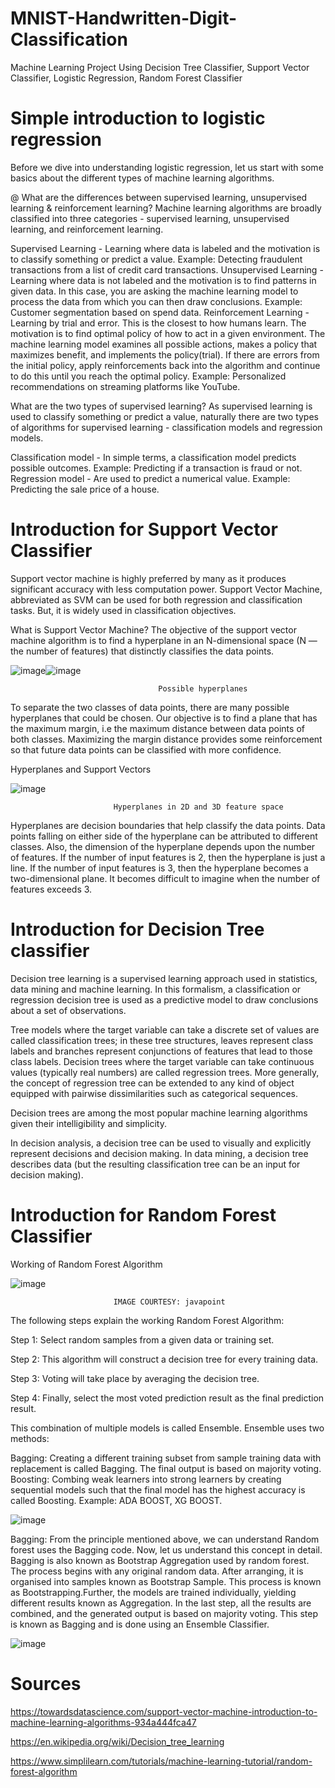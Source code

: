 # MNIST-Handwritten-Digit-Classification
Machine Learning Project Using Decision Tree Classifier, Support Vector Classifier, Logistic Regression, Random Forest Classifier

# Simple introduction to logistic regression
Before we dive into understanding logistic regression, let us start with some basics about the different types of machine learning algorithms.

@ What are the differences between supervised learning, unsupervised learning & reinforcement learning?
Machine learning algorithms are broadly classified into three categories - supervised learning, unsupervised learning, and reinforcement learning.

Supervised Learning - Learning where data is labeled and the motivation is to classify something or predict a value. Example: Detecting fraudulent transactions from a list of credit card transactions.
Unsupervised Learning - Learning where data is not labeled and the motivation is to find patterns in given data. In this case, you are asking the machine learning model to process the data from which you can then draw conclusions. Example: Customer segmentation based on spend data.
Reinforcement Learning - Learning by trial and error. This is the closest to how humans learn. The motivation is to find optimal policy of how to act in a given environment. The machine learning model examines all possible actions, makes a policy that maximizes benefit, and implements the policy(trial). If there are errors from the initial policy, apply reinforcements back into the algorithm and continue to do this until you reach the optimal policy. Example: Personalized recommendations on streaming platforms like YouTube.

What are the two types of supervised learning?
As supervised learning is used to classify something or predict a value, naturally there are two types of algorithms for supervised learning - classification models and regression models.

Classification model - In simple terms, a classification model predicts possible outcomes. Example: Predicting if a transaction is fraud or not.
Regression model - Are used to predict a numerical value. Example: Predicting the sale price of a house.

# Introduction for Support Vector Classifier
Support vector machine is highly preferred by many as it produces significant accuracy with less computation power. Support Vector Machine, abbreviated as SVM can be used for both regression and classification tasks. But, it is widely used in classification objectives.

What is Support Vector Machine?
The objective of the support vector machine algorithm is to find a hyperplane in an N-dimensional space
(N — the number of features) that distinctly classifies the data points.

![image](https://user-images.githubusercontent.com/91394241/217568365-cc70806a-ad5a-42a9-b6ab-49ab0736a692.png)![image](https://user-images.githubusercontent.com/91394241/217568422-ab47771b-2c36-4a8f-a66a-a9ae689af29f.png)

                                     Possible hyperplanes
                                  
To separate the two classes of data points, there are many possible hyperplanes that could be chosen. Our objective is to find a plane that has the maximum margin, i.e the maximum distance between data points of both classes. Maximizing the margin distance provides some reinforcement so that future data points can be classified with more confidence.

Hyperplanes and Support Vectors

![image](https://user-images.githubusercontent.com/91394241/217568473-1066a5b8-435c-446e-9e2a-719673e3230f.png)

                           Hyperplanes in 2D and 3D feature space


Hyperplanes are decision boundaries that help classify the data points. Data points falling on either side of the hyperplane can be attributed to different classes. Also, the dimension of the hyperplane depends upon the number of features. If the number of input features is 2, then the hyperplane is just a line. If the number of input features is 3, then the hyperplane becomes a two-dimensional plane. It becomes difficult to imagine when the number of features exceeds 3.


# Introduction for Decision Tree classifier

Decision tree learning is a supervised learning approach used in statistics, data mining and machine learning. In this formalism, a classification or regression decision tree is used as a predictive model to draw conclusions about a set of observations.

Tree models where the target variable can take a discrete set of values are called classification trees; in these tree structures, leaves represent class labels and branches represent conjunctions of features that lead to those class labels. Decision trees where the target variable can take continuous values (typically real numbers) are called regression trees. More generally, the concept of regression tree can be extended to any kind of object equipped with pairwise dissimilarities such as categorical sequences.

Decision trees are among the most popular machine learning algorithms given their intelligibility and simplicity.

In decision analysis, a decision tree can be used to visually and explicitly represent decisions and decision making. In data mining, a decision tree describes data (but the resulting classification tree can be an input for decision making).

# Introduction for Random Forest Classifier

Working of Random Forest Algorithm


![image](https://user-images.githubusercontent.com/91394241/217578326-6c0062cb-55e8-4487-a9fa-9d377170ad45.png)

                           IMAGE COURTESY: javapoint

The following steps explain the working Random Forest Algorithm:

Step 1: Select random samples from a given data or training set.

Step 2: This algorithm will construct a decision tree for every training data.

Step 3: Voting will take place by averaging the decision tree.

Step 4: Finally, select the most voted prediction result as the final prediction result.

This combination of multiple models is called Ensemble. Ensemble uses two methods:

Bagging: Creating a different training subset from sample training data with replacement is called Bagging. The final output is based on majority voting. 
Boosting: Combing weak learners into strong learners by creating sequential models such that the final model has the highest accuracy is called Boosting. Example: ADA BOOST, XG BOOST. 

![image](https://user-images.githubusercontent.com/91394241/217578457-6af85ca9-5a62-481b-b369-69831228ebcb.png)


Bagging: From the principle mentioned above, we can understand Random forest uses the Bagging code. Now, let us understand this concept in detail. Bagging is also known as Bootstrap Aggregation used by random forest. The process begins with any original random data. After arranging, it is organised into samples known as Bootstrap Sample. This process is known as Bootstrapping.Further, the models are trained individually, yielding different results known as Aggregation. In the last step, all the results are combined, and the generated output is based on majority voting. This step is known as Bagging and is done using an Ensemble Classifier.

![image](https://user-images.githubusercontent.com/91394241/217578552-aeba14e4-0d88-4074-b5d8-8a82d8498472.png)








# Sources 
https://towardsdatascience.com/support-vector-machine-introduction-to-machine-learning-algorithms-934a444fca47

https://en.wikipedia.org/wiki/Decision_tree_learning

https://www.simplilearn.com/tutorials/machine-learning-tutorial/random-forest-algorithm
